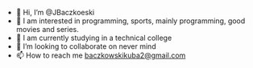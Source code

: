 - 👋 Hi, I’m @JBaczkoeski
- 👀 I am interested in programming, sports, mainly programming, good movies and series.
- 🌱 I am currently studying in a technical college
- 💞️ I’m looking to collaborate on never mind
- 📫 How to reach me baczkowskikuba2@gmail.com

<!---
JBaczkoeski/JBaczkoeski is a ✨ special ✨ repository because its `README.md` (this file) appears on your GitHub profile.
You can click the Preview link to take a look at your changes.
--->
